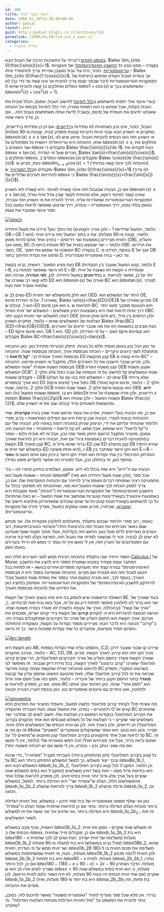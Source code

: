 ```yaml
---
id: 108
title: הונאה מעבר לגבול
date: 2008-01-20T23:36:00+00:00
author: gadial
layout: post
guid: http://gadial.blogli.co.il/archives/116
permalink: /2008/01/20/lim_sin_x_over_x/
categories:
  - אנליזה מתמטית
---
```

[בפוסט הקודם](http://www.gadial.net/?p=104) דיברתי על החשיבות הרבה של הגבול הבא: $latex \lim_{x\to 0}\frac{\sin(x)}{x}=1$. בקצרה &#8211; ממנו נובע כל [החשבון האינפיניטסימלי](http://he.wikipedia.org/wiki/%D7%97%D7%A9%D7%91%D7%95%D7%9F_%D7%90%D7%99%D7%A0%D7%A4%D7%99%D7%A0%D7%99%D7%98%D7%A1%D7%99%D7%9E%D7%9C%D7%99) של פונקציות [טריגונומטריות](http://he.wikipedia.org/wiki/%D7%98%D7%A8%D7%99%D7%92%D7%95%D7%A0%D7%95%D7%9E%D7%98%D7%A8%D7%99%D7%94). כזכור, היה עוד גבול מעצבן שהייתי צריך להתמודד איתו &#8211; $latex \lim_{x\to 0}\frac{1-\cos(x)}{x}$, אך בעזרת הגבול הקודם ושימוש ברציפות של הפונקציות הטריגונומטריות (דבר שבפני עצמו צריך להוכיח אך אינו קשה עד כדי כך) לא קשה להוכיח שהוא 0 (כופלים ומחלקים ב-$latex 1+\cos(x)$ ומשתמשים בכך ש-$latex \sin^2(x)+\cos^2(x)=1$).

בוגרי אינפי אולי יתפתו להשתמש ב[כלל לופיטל](http://he.wikipedia.org/wiki/%D7%9B%D7%9C%D7%9C_%D7%9C%D7%95%D7%A4%D7%99%D7%98%D7%9C) לחישוב הגבול. אמנם, הכלל מוכיח את הגבול בקלות, אבל שימוש בו הוא רמאות גמורה; הרי כלל לופיטל מבוסס על ההנחה שאנחנו יודעים את הנגזרת של סינוס, ובשביל לדעת אותה משתמשים בגבול הזה&#8230; אם כן, צריך גישה שונה.

הגבול, כזכור, אינו נכון כשהזוויות לא נמדדות ב[רדיאנים](http://he.wikipedia.org/wiki/%D7%A8%D7%93%D7%99%D7%90%D7%9F). אם הן כן נמדדות ברדיאנים, מתקיים אי השוויון הבא עבור זוויות חיוביות קטנות מספיק (נניח, קטנות מ-90 מעלות): $latex \sin(x)\le x\le \tan(x)$. אי השוויון הזה הוא הבסיס להוכחת הגבול. מרגע שיש לנו אותו, ההוכחה היא טריוויאלית: ראשית כל מסתכלים על $latex \sin(x)\le x$, מחלקים את שני האגפים ב-$latex x$ ומקבלים כי $latex \frac{\sin(x)}{x}\le 1$. כעת לוקחים את $latex x\le \tan(x)$, זוכרים שעל פי הגדרה, $latex \tan(x)=\frac{\sin(x)}{\cos(x)}$, מחלקים ב-$latex x$, כופלים ב-$latex \cos(x)$ ומקבלים $latex \cos(x)\le \frac{\sin(x)}{x}$. כעת, מכיוון ש-$latex \lim_{x\to 0}\cos(x)=1$ (ההוכחה לכך אינה קשה במיוחד) מקבלים מ[כלל הסנדוויץ'](http://he.wikipedia.org/wiki/%D7%9B%D7%9C%D7%9C_%D7%94%D7%A1%D7%A0%D7%93%D7%95%D7%95%D7%99%D7%A5') ש-$latex \lim_{x\to 0}\frac{\sin(x)}{x}=1$ (לא צריך להתייחס לערכים שליליים של $latex x$ כי $latex \frac{\sin(x)}{x}=\frac{\sin(|x|)}{|x|}$).

אם כן, הבעיה שבגבול הזה אינה קשורה לאינפי. היא קשורה לאי השוויון $latex \sin(x)\le x\le\tan(x)$, שאינו קשור לאינפי דווקא, אלא מהותית לקשר שבין גודל זווית וגודל הפונקציות הטריגונומטריות שמוגדרות עליה. הדרך להוכיח את אי השוויון הזה עוברת, באופן בלתי נמנע, דרך הגאומטריה &#8211; ובפרט, דרך שרטוט שאפשר לראות כמעט בכל ספר אינפי שמכבד את עצמו:

[![sinx/x](http://www.gadial.net/wp-content/uploads/2008/01/sinxx.png)](http://www.gadial.net/wp-content/uploads/2008/01/sinxx.png "sinx/x")

מה הולך כאן? ציירנו את מעגל היחידה (כלומר, המעגל שרדיוסו 1 &#8211; ולכן אורכי הקטעים OB ו-OE הוא 1). בתוך המעגל הזה ציירנו זווית x כלשהי, קטנה מ-90 מעלות). את הזווית מציירים באמצעות שני רדיוסים &#8211; בחרנו אחד מהם להיות מאוזן (OB), והעלינו ממנו אנך, BC (כלומר &#8211; ישר שנמצא בזווית של 90 מעלות ביחס ל-OB). את הרדיוס השני, OE, המשכנו עד שפגש את האנך BC בנקודה C. בנוסף, הורדנו מ-E אנך אל OB וסימנו את נקודת החיתוך בתור D. עד כאן &#8211; בניה גאומטרית סטנדרטית.

כעת מגיע הפאנץ'. ראשית, נביט בקשת EB (כלומר, קטע המעגל שעובר בין הנקודות E ו-B, לא הישר שאפשר למתוח בין E ו-B). הקשת הזו נשענת על זווית x שנמדדת ב**רדיאנים** במעגל היחידה. לכן, **לפי הגדרה**, אורכה הוא x. יתר על כן, אפשר להראות ללא קושי רב שאורכו של ED הוא $latex \sin(x)$ ואורכו של BC הוא $latex \tan(x)$. לצורכי שלמות אסביר זאת כעת.

נשים לב ש-ED הוא חלק מהמשולש ישר הזווית OED. היתר של המשולש הוא OE, שאורכו 1. על פי הגדרת סינוס, $latex \sin(x)=\frac{ED}{OE}$ ומכיוון שאורכו של OE הוא 1, קיבלנו ש-ED הוא אכן סינוס x. להראות ש-BC הוא הטנגנס מסובך מעט יותר. דרך אחת לראות זאת היא באמצעות דמיון משולשים &#8211; המשולש ישר זווית הגדול OBC דומה למשולש ישר הזווית הקטן יותר ODE (יש להם אותן זוויות), ולכן היחסים בין גדלי הצלעות של המשולשים שווים &#8211; כלומר, מתקיים השוויון $latex \frac{BC}{ED}=\frac{OB}{OD}$. כעת מציבים במשוואה הזו את מה שכבר יודעים על האורכים &#8211; ED הוא סינוס איקס. OB הוא 1. OD הוא קוסינוס איקס (שוב &#8211; על פי הגדרה). לכן מקבלים $latex BC=\frac{\sin(x)}{\cos(x)}=\tan(x)$.

עד כאן הכל נכון באופן מופתי וללא כל בעיות. החלק הבעייתי מתחיל כאן. כאן ההוכחה מתפצלת לשני כיוונים עיקריים &#8211; הוכחה מבוססת אורך, והוכחה מבוססת שטח. ההוכחה מבוססת האורך אומרת כך: "**קל לראות** כי ED קטן מהקשת EB והיא קטנה מ-BC" &#8211; ולכן, מכיוון שכבר חישבנו את כל האורכים הללו, מתקבל אי השוויון וסיימנו. ההוכחה מבוססת השטח אומרת "שטח המשולש OEB קטן משטח הגזרה OEB שקטן משטח המשולש OCB". שטח המשולשים קל לחישוב על פי הנוסחה של גובה כפול צלע חלקי 2 &#8211; מקבלים ששטח OEB (שימו לב &#8211; המשולש הזה בנוי גם על הצלע EB שלא ציירתי במפורש) הוא אורך ED (סינוס איקס) כפול אורך OB (אחד) חלקי 2 &#8211; כלומר, סינוס איקס חלקי 2. בדומה, שטח OCB הוא טנגנס איקס חלקי 2. נשאר שטח הגזרה OEB. **ידוע** ששטח המעגל כולו הוא $latex \pi$, ויש בו $latex 2\pi$ רדיאנים, ולכן גזרה שנשענת על זווית x תופסת $latex \frac{x}{2\pi}$ משטח המעגל &#8211; ולכן שטחה הוא $latex \frac{x}{2}$, ומהשוואת השטחים מייד קיבלנו שוב את אי השוויון שלנו.

אם כן, מה הבעיה כאן? ראשית, אסייג את עצמי מראש ואגיד שאין בעיה **עקרונית**; שתי ההוכחות נכונות לגמרי. הבעיה שכן קיימת היא עם המילים המודגשות &#8211; ברוב ספרי הלימוד שהנחתי עליהם את ידי, הנימוק שניתן בהוכחה דומה באופיו להן. הבעיה שלי עם ה"קל לראות" היא שממש, אבל ממש, לא קל לראות &#8211; מתמטית &#8211; את הטענה הזו; אמנם, מהציור מתקבל הרושם החזק מאוד שזה נכון, אבל זה לא מוכיח כלום &#8211; אסור במתמטיקה להוכיח דברים באמצעות ציור! עם זאת, הבעיה היא רק להראות שאורך הקשת EB קטן מאורך BC; ברור שהוא גדול מ-ED שכן ED קטן מהצלע EB (שהיא היתר במשולש ישר זווית ש-ED היא אחת משוקיו), ו-EB הוא הקו הישר שמחבר בין E ו-B &#8211; והמרחק המינימלי בין שתי נקודות הוא תמיד הקו הישר ביניהן (אם אתם חושבים ש**אני** מחפף כאן, זה בהחלט נכון, אבל לסוגייה הזו אפשר להקדיש פוסט נפרד).

הבעיה עם ה"ידוע" היא שזה בכלל לא ידוע. אמנם, כשלמדנו בתיכון סיפרו לנו &#8211; בלי הוכחה &#8211; ששטח מעגל הוא $latex \pi R^2$ (ולכן שטח מעגל היחידה הוא פאי), אבל ספר מתמטיקה רציני שמפתח דברים מאפס צריך להיזהר עם ההנחות המוקדמות שלו. אם כן, צריך לספק הוכחה לכך ששטח המעגל הוא פאי, ושההוכחה לא תסתמך בכלל על החשבון האינפינטסימלי של הפונקציות הטריגונומטריות ("הוכחה" מאוד מקובלת היא באמצעות אינטגרל בקוארדינטות קוטביות שמחשב את שטח המעגל &#8211; יש כאלו שהתרגלו כל כך להשתמש בקוארדינטות קוטביות עד שהם שוכחים שמאחוריהן מתחבא חישוב של [יעקוביאן](http://he.wikipedia.org/wiki/%D7%99%D7%A2%D7%A7%D7%95%D7%91%D7%99%D7%90%D7%9F), שבתורו, מכיוון שאנו עוסקים במעגל, מצריך גזירה של פונקציות טריגונומטריות).

כאמור, רוב ספרי הלימוד שבהם נתקלתי, מתעלמים לחלוטין מנקודות אלו. אני מנחש שגם כאשר מוכיחים את הגבול הזה בהרצאות החדו"א/אינפי באוניברסיטאות, רוב המרצים מעדיפים לדלג מעל כאב הראש הזה בקלילות, ואולי מתוך תקווה שאף סטודנט לא ישים לב לבעיה. זכור לי שכשאני למדתי את הגבול הזה, המרצה נקלע למריבה ארוכה עם הסטודנטים על העניין הזה; אין לי מושג איך זה נגמר כי ממש לא הייתי בעניינים באותו הזמן.

הספר היחיד שבו נתקלתי בהוכחה רצינית ממש לשני העניינים הללו הוא [Calculus I](http://www.amazon.com/Calculus-Part-Edwin-E-Moise/dp/B000NSFRM0/ref=sr_1_4?ie=UTF8&s=books&qid=1200864320&sr=1-4) של Moise. המחבר עצמו מצהיר במבוא שמטרת הספר היא להציג את החשבון האינפיניסטימלי בצורה קצת יותר מעמיקה מספרים אחרים בנושא &#8211; אז לפחות בכל הנוגע לגבול הזה הוא מבטיח וגם מקיים. ההוכחה שמופיעה בספר היא זו מבוססת האורך; בנוסף לכך, הוא מוכיח במקום אחר בספר את נוסחת שטח המעגל מבלי להיזדקק לחשבון האינפיניטסימלי של הפונקציות הטריגונומטריות. אסתפק בלהציג כאן את הפירוט שלו להוכחה מבוססת האורך.

השאלה הראשונה שיש לעסוק בה היא מהו בעצם האורך של הקשת BE. בעוד שאורך של ישר הוא ברור לנו לחלוטין (אפשר לפתוח דיון גם על זה, אבל בואו נניח זאת לבינתיים&#8230;), "אורך של קשת" (ובהכללה, אורך של עקומה כלשהי) לא מוגדר בצורה פשוטה שכזו. הגישה הנפוצה להגדרתו היא זו: לוקחים **קירוב** של הקשת בידי קווים ישרים, וסוכמים את אורכם; אורך הקשת הוא החסם העליון של אורכי כל הקירובים שמתקבלים בצורה הזו. ב"קירוב" הכוונה היא לדבר הבא: מציירים מספר נקודות על הקשת, כשנקודת ההתחלה והסיום תמיד מופיעות, ומחברים כל שתי נקודות סמוכות בישר. כך זה נראה:

[![Arc length](http://www.gadial.net/wp-content/uploads/2008/01/arclength1.png)](http://www.gadial.net/wp-content/uploads/2008/01/arclength1.png "Arc length")

כאן הקשת היא AB, והוספנו עליה שתי נקודות נוספות, C,D, וציירנו קו שבור שעובר דרכן &#8211; כלומר, מורכב מהקווים AC, CD, DB. אורך הקו הזה הוא קירוב לאורך הקשת. מכיוון שאורך הקשת מוגדר כחסם העליון של אורכי הקירובים הפוליגונליים, הרי שקיים קירוב פוליגונלי שאורכו "קרוב כרצוננו" לאורך הקשת, בכל מידת דיוק שנבחר. זה מאפשר לנו להימנע מהוכחה ישירה שהקשת עצמה קטנה מהישר BC בשרטוט המקורי; מספיק שנראה את זה לכל קירוב פוליגונלי שלה, וזאת מהטעם הפשוט שחסם עליון של קבוצה **מוגדר** בתור החסם הקטן ביותר של איבריה &#8211; כלומר, חסם כזה שכל חסם אחר גדול ממנו. אם כן, מספיק להראות ש-BC הוא "חסם אחר" שכזה. כאן האינפי עוזב אותנו לחלוטין, ואנו נותרים עם טיעונים גאומטריים נטו. כאן נכנסת לעניין הבנייה הבאה:

[![sinxxextra](http://www.gadial.net/wp-content/uploads/2008/01/sinxxextra.png)](http://www.gadial.net/wp-content/uploads/2008/01/sinxxextra.png "sinxxextra")  
מה עשיתי פה? לקחתי קירוב פוליגונלי כלשהו למעגל, והעפתי מהציור את הפרטים הלא רלוונטיים &#8211; בפרט, את המעגל עצמו. כעת העברתי מהנקודה O קווים אל BC שחותכים את הקירוב הפוליגונלי בנקודות המפגש בין הצלעות שלו. חשוב לשים לב שהדבר יוצר משולשים שווי שוקיים &#8211; כי הצלעות של כל משולש (שבסיסו הוא אחד מהקווים בקירוב הפוליגונלי) הן רדיוסים, ולכן באורך זהה. לכן גם זווית הבסיס של המשולשים הללו זהות. זה גם מה ש-Moise מצייר, וכאן הוא נכנע: הוא אומר שמשיקולים גאומטריים "פשוטים" קל לראות שכל אחד מהקטעים בקירוב הפוליגונלי קטן מהקטע ש"מתאים לו" על BC. זה אמנם נראה ברור, אבל איך מוכיחים זאת? הנה חמש האגורות שלי (כלומר, אין לי מושג אם מה שאני כותב נכון &#8211; ובפרט, אין לי מושג אם יש הוכחה פשוטה יותר):

כל קטע בקירוב הפוליגונלי (חוץ מהתחתון ביותר) העברתי מקביל "מאחוריו", כדי שינוח על BC ובכך ייצור משולש. כך למשל המשולש התחתון ביותר הוא $latex Ba\_1b\_1$, המשולש הבא הוא $latex b\_1a\_2b\_2$, וכן הלאה. המקביל לכל קטע בקירוב הפוליגונלי הוא בודאות גדול ממנו &#8211; זאת בשל דמיון משולשים (המקביל הוא בסיס למשולש שווה שוקיים בעל אורך צלע גדול יותר וזווית בסיס זהה). לכן מספיק להראות שלכל אחד מהמשולשים הללו, הצלע ש"עומדת ישר" היא הגדולה ביותר. למשל, במשולש $latex b\_1a\_2b\_2$ צריך להראות שהצלע $latex b\_1b\_2$ גדולה מהצלע $latex b\_1a\_2$, וכן הלאה.

כאן אני שולף משפט מגאומטריה של בית ספר תיכון &#8211; במשולש, מול הזווית הגדולה ביותר מונחת הצלע הגדולה ביותר. נותר אם כן להראות שהזווית שמול הצלע ה"עומדת" היא הגדולה ביותר. אני אדגים איך אני עושה את זה למשולש $latex b\_1a\_2b_2$ ; זה זהה לשאר המשולשים.

ראשית, נעיף מבט במשולש $latex Ob\_1a\_2$. זה משולש שווה שוקיים &#8211; נסמן את זווית הבסיס שלו ב-$latex x$. אם כן, מקבלים מייד שהזווית $latex b\_1a\_2b\_2$ היא בת $latex 180-x$ מעלות (משלימה של זווית ישרה). כעת נשים לב לכך שהזווית $latex Ob\_1b\_2$ היא בת למעלה מ-90 מעלות (למה? נביט במשולש $latex OBb\_2$, שהוא ישר זווית ממש על פי הגדרה; הזווית $latex Ob\_2B$ משלימה את סכום הזווית בו ל-180 מעלות,. כעת, מי הזווית שמשתתפות במשולש $latex Ob\_1b\_2$ ומה סכומן?) ולכן הזווית $latex a\_2b\_1b\_2$ היא בת לפחות $latex 90-x$ מעלות. לזווית $latex a\_2b\_2b\_1$ נותרו, אם כן, לכל היותר $latex 180-(180-x+90-x)=2x-90$ מעלות. הדבר האחרון שצריך לשים אליו לב הוא ש-$latex x<90$ מעלות, כי הוא זווית בסיס במשולש שווה שוקיים (אם שתי זווית הבסיס היו בנות 90 מעלות, לא היה נשאר כלום לזווית הראש). לכן $latex b\_1a\_2b\_2$ היא בת יותר מ-180 מעלות, ואילו $latex a\_2b\_2b_1$ בת פחות, וזה מסיים את ההוכחה.

בררר. אין פלא שכל ספר מעדיף להגיד "גאומטריה פשוטה" מאשר להיכנס לזה. כמובן, נותר להוכיח את המשפט על "מול הזוויות הגדולות מונחות הצלעות הגדולות". מי מתנדב?